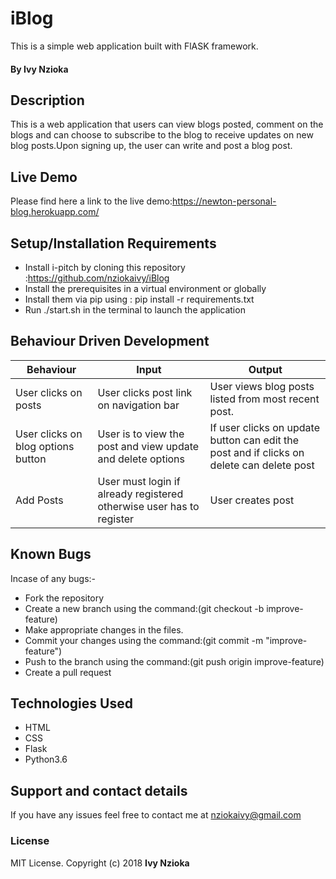 # iBlog

 This is a simple web application built with FlASK framework.

#### By **Ivy Nzioka**

## Description

 This is a web application that users can view blogs posted, comment on the blogs and can choose to subscribe to the blog to receive updates on new blog posts.Upon signing up, the user can write and post a blog post. 


## Live Demo

Please find here a link to the live demo:https://newton-personal-blog.herokuapp.com/

## Setup/Installation Requirements

* Install i-pitch by cloning this repository :<https://github.com/nziokaivy/iBlog>
* Install the prerequisites in a virtual environment or globally
* Install them via pip using : pip install -r requirements.txt
* Run ./start.sh in the terminal to launch the application

## Behaviour Driven Development

| Behaviour                          | Input          | Output      |
| ---------------------------------- | -------------- | ----------- |
| User clicks on posts | User clicks post link on navigation bar | User views blog posts listed from most recent post.|
| User clicks on blog options button | User is to view the post and view update and delete options | If user clicks on update button can edit the post and if clicks on delete can delete post |
| Add Posts | User must login if already registered otherwise user has to register | User creates post| 


## Known Bugs

Incase of any bugs:-

-   Fork the repository
-   Create a new branch using the command:(git checkout -b improve- feature)
-   Make appropriate changes in the files.
-   Commit your changes using the command:(git commit -m "improve- feature")
-   Push to the branch using the command:(git push origin improve-feature)
-   Create a pull request

## Technologies Used

-   HTML
-   CSS
-   Flask
-   Python3.6

## Support and contact details

If you have any issues feel free to contact me at nziokaivy@gmail.com

### License

MIT License. Copyright (c) 2018 **Ivy Nzioka**
